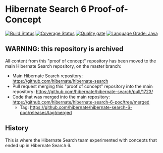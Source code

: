 # Hibernate Search 6 Proof-of-Concept

[![Build Status](https://travis-ci.org/hibernate/hibernate-search-6-poc.svg?branch=master)](https://travis-ci.org/hibernate/hibernate-search-6-poc)
[![Coverage Status](https://coveralls.io/repos/github/hibernate/hibernate-search-6-poc/badge.svg?branch=master)](https://coveralls.io/github/hibernate/hibernate-search-6-poc?branch=master)
[![Quality gate](https://sonarcloud.io/api/project_badges/measure?project=org.hibernate.search.v6poc%3Ahibernate-search-parent&metric=alert_status)](https://sonarcloud.io/dashboard?id=org.hibernate.search.v6poc%3Ahibernate-search-parent)
[![Language Grade: Java](https://img.shields.io/lgtm/grade/java/g/hibernate/hibernate-search-6-poc.svg?logo=lgtm&logoWidth=18)](https://lgtm.com/projects/g/hibernate/hibernate-search-6-poc/context:java)

## WARNING: this repository is archived

All content from this "proof of concept" repository has been moved to the main Hibernate Search repository, on the master branch:

* Main Hibernate Search repository: https://github.com/hibernate/hibernate-search
* Pull request merging this "proof of concept" repository into the main repository: https://github.com/hibernate/hibernate-search/pull/1723/
* Code that was merged into the main repository: https://github.com/hibernate/hibernate-search-6-poc/tree/merged
   * Tag: https://github.com/hibernate/hibernate-search-6-poc/releases/tag/merged

## History

This is where the Hibernate Search team experimented with concepts that ended up in Hibernate Search 6.

